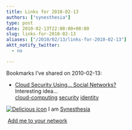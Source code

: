 ```yaml
---
title: Links for 2010-02-13
authors: ["synesthesia"]
type: post
date: 2010-02-13T22:00:00+00:00
slug: links-for-2010-02-13 
aliases: ["/2010/02/13/links-for-2010-02-13"]
aktt_notify_twitter:
  - no

---
```

Bookmarks I&#8217;ve shared on 2010-02-13:

  * [Cloud Security Using&#8230; Social Networks?][1]  
    Interesting idea&#8230;  
    [cloud-computing][2] [security][3] [identity][4] 

<p class="deliciouslink">
  <a href="https://del.icio.us/synesthesia" title="See all my bookmarks on del.icio.us"><img src="https://www.synesthesia.co.uk/images/deliciousicon.jpg" alt="Delicious icon" /></a>&nbsp;I am <a href="https://del.icio.us/synesthesia" title="See all my bookmarks on del.icio.us">Synesthesia</a>
</p>

<p class="deliciouslink">
  <a href="https://del.icio.us/network?add=synesthesia" title="Add me to your del.icio.us network"><img src="https://www.synesthesia.co.uk/images/add.gif" alt="" /></a>&nbsp;<a href="https://del.icio.us/network?add=synesthesia" title="Add me to your del.icio.us network">Add me to your network</a>
</p>

 [1]: https://www.readwriteweb.com/cloud/2010/02/cloud-security-using-social-ne.php?utm_source=feedburner
 [2]: https://delicious.com/synesthesia/cloud-computing
 [3]: https://delicious.com/synesthesia/security
 [4]: https://delicious.com/synesthesia/identity